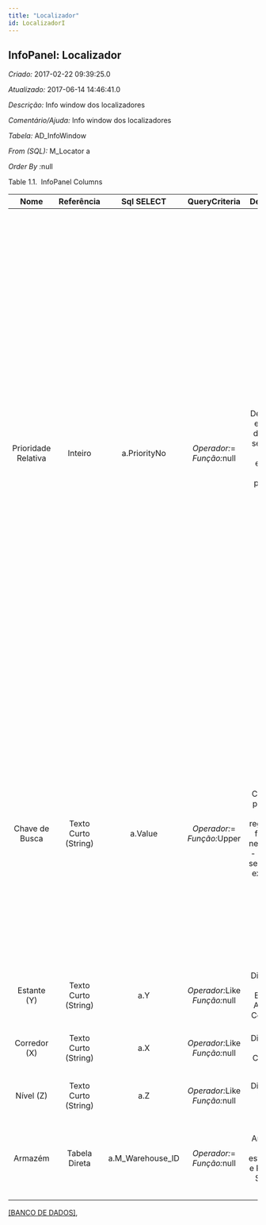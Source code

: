 ```yaml
---
title: "Localizador"
id: LocalizadorI
---
```

<div id="d138272e1" class="section chapter">

<div class="titlepage">

<div>

<div>

## InfoPanel: Localizador

</div>

</div>

</div>

<span class="emphasis"> *Criado:* </span>2017-02-22 09:39:25.0

<span class="emphasis"> *Atualizado:* </span>2017-06-14 14:46:41.0

<span class="emphasis"> *Descrição:* </span>Info window dos
localizadores

<span class="emphasis"> *Comentário/Ajuda:* </span>Info window dos
localizadores

<span class="emphasis"> *Tabela:* </span>AD\_InfoWindow

<span class="emphasis"> *From (SQL):* </span>M\_Locator a

<span class="emphasis"> *Order By :*</span>null

<div id="d138272e33" class="table">

<div class="table-title">

Table 1.1.  InfoPanel
Columns

</div>

<div class="table-contents">

|        Nome         |      Referência      |     Sql SELECT     |                                       QueryCriteria                                       |                                        Descrição                                        |                                                                                                                                                                                                                                                                                                                                                               Comentário/Ajuda                                                                                                                                                                                                                                                                                                                                                                |
| :-----------------: | :------------------: | :----------------: | :---------------------------------------------------------------------------------------: | :-------------------------------------------------------------------------------------: | :-------------------------------------------------------------------------------------------------------------------------------------------------------------------------------------------------------------------------------------------------------------------------------------------------------------------------------------------------------------------------------------------------------------------------------------------------------------------------------------------------------------------------------------------------------------------------------------------------------------------------------------------------------------------------------------------------------------------------------------------: |
| Prioridade Relativa |       Inteiro        |    a.PriorityNo    |  <span class="emphasis">*Operador:*</span>= <span class="emphasis">*Função:*</span>null   |           De onde o estoque deve ser separado para entrega em primeiro lugar            | O campo "Prioridade Relativa" indica a localização da escolha prioritária se um produto estiver armazenado em mais de um lugar. (100 = maior prioridade, 0 = menor). Para remessas de saída, a localização de origem escolhida é a de maior prioridade de onde a quantidade total puder ser enviada. Se não houver uma localização que atenda a estes critérios, a localização de maior prioridade será a escolhida. A Prioridade será ignorada para produtos com "Data de Validade" (o mais antigo é sempre escolhido em primeiro lugar) ou se uma instância específica for selecionada. Caso não tenha sido especificamente selecionado um local em particular, os recebimentos de entrada serão estocados no local com a maior prioridade. |
|   Chave de Busca    | Texto Curto (String) |      a.Value       |  <span class="emphasis">*Operador:*</span>= <span class="emphasis">*Função:*</span>Upper  | Chave de pesquisa para o registro no formato necessário - tem que ser único e exclusivo |                                                                                                                                                                    Uma "Chave de Busca" fornece a você um método rápido de encontrar um registro em particular. Se você deixar a chave de busca vazia, o sistema automaticamente cria um valor numérico. A seqüência de documento usada por este número de recuperação é definida na janela "Gerenciamento de Seqüência" com o nome "DocumentNo\_\< TableName\> ", onde TableName é o nome real da tabela (ex: C\_Order).                                                                                                                                                                     |
|     Estante (Y)     | Texto Curto (String) |        a.Y         | <span class="emphasis">*Operador:*</span>Like <span class="emphasis">*Função:*</span>null |                      Dimensão Y, ex., Estante, Armário, Container                       |                                                                                                                                                                                                                                                                                                                                      A dimensão "Y" indica a estante em que um produto está localizado.                                                                                                                                                                                                                                                                                                                                       |
|    Corredor (X)     | Texto Curto (String) |        a.X         | <span class="emphasis">*Operador:*</span>Like <span class="emphasis">*Função:*</span>null |                                Dimensão X, ex., Corredor                                |                                                                                                                                                                                                                                                                                                                                      A dimensão "X" indica o corredor em que um produto está localizado.                                                                                                                                                                                                                                                                                                                                      |
|      Nível (Z)      | Texto Curto (String) |        a.Z         | <span class="emphasis">*Operador:*</span>Like <span class="emphasis">*Função:*</span>null |                                 Dimensão Z , ex., Nível                                 |                                                                                                                                                                                                                                                                                                                                       A dimensão "Z" indica o Nível em que um produto está localizado.                                                                                                                                                                                                                                                                                                                                        |
|       Armazém       |    Tabela Direta     | a.M\_Warehouse\_ID |  <span class="emphasis">*Operador:*</span>= <span class="emphasis">*Função:*</span>null   |                         Armazém de estocagem e Ponto de Serviço                         |                                                                                                                                                                                                                                                                                                             O "Armazém" identifica um armazém ou local em particular onde os produtos são armazenados ou são prestados serviços.                                                                                                                                                                                                                                                                                                              |

</div>

</div>

  

[\[BANCO DE DADOS\]](data/LocatorInfoinfodata.html),

</div>
